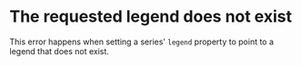 # The requested legend does not exist

This error happens when setting a series' `legend` property to point to a legend that does not exist.

